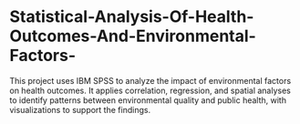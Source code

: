 # Statistical-Analysis-Of-Health-Outcomes-And-Environmental-Factors-
This project uses IBM SPSS to analyze the impact of environmental factors on health outcomes. It applies correlation, regression, and spatial analyses to identify patterns between environmental quality and public health, with visualizations to support the findings.
